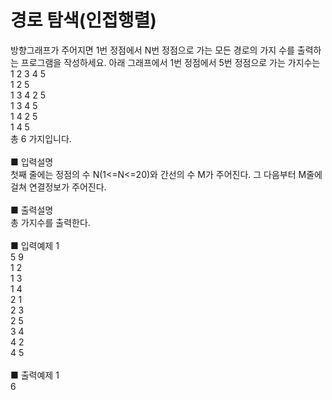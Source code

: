 # 경로 탐색(인접행렬)
방향그래프가 주어지면 1번 정점에서 N번 정점으로 가는 모든 경로의 가지 수를 출력하는 프로그램을 작성하세요. 아래 그래프에서 1번 정점에서 5번 정점으로 가는 가지수는<br>
1 2 3 4 5<br>
1 2 5<br>
1 3 4 2 5<br>
1 3 4 5<br>
1 4 2 5<br>
1 4 5<br>
총 6 가지입니다.<br>
<br>
■ 입력설명<br>
첫째 줄에는 정점의 수 N(1<=N<=20)와 간선의 수 M가 주어진다. 그 다음부터 M줄에 걸쳐 연결정보가 주어진다.<br>
<br>
■ 출력설명<br>
총 가지수를 출력한다.<br>
<br>
■ 입력예제 1<br>
5 9<br>
1 2<br>
1 3<br>
1 4<br>
2 1<br>
2 3<br>
2 5<br>
3 4<br>
4 2<br>
4 5<br>
<br>
■ 출력예제 1<br>
6